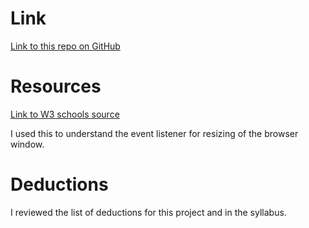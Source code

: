 
# Link

[Link to this repo on GitHub](https://github.com/acheng742/hw_listeners_cheng_amanda.git)

# Resources
[Link to W3 schools source](https://www.w3schools.com/js/js_htmldom_eventlistener.asp)

I used this to understand the event listener for resizing of the browser window.

# Deductions

I reviewed the list of deductions for this project and in the syllabus. 